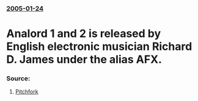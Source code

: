 ### [2005-01-24](/news/2005/01/24/index.md)

#  Analord 1 and 2 is released by English electronic musician Richard D. James under the alias AFX. 




### Source:

1. [Pitchfork](http://pitchfork.com/reviews/albums/11631-analord-1-analord-2/)
